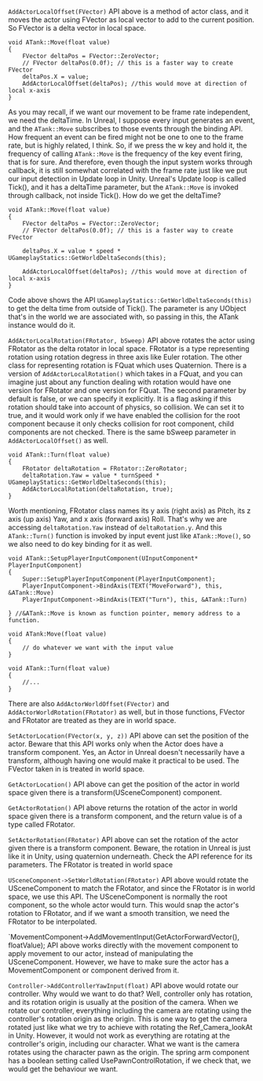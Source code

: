 `AddActorLocalOffset(FVector)`
API above is a method of actor class, and it moves the actor using FVector as local vector to add to the current position. So FVector is a delta vector in local space.
```
void ATank::Move(float value)
{
	FVector deltaPos = FVector::ZeroVector;
	// FVector deltaPos(0.0f); // this is a faster way to create FVector
	deltaPos.X = value;
	AddActorLocalOffset(deltaPos); //this would move at direction of local x-axis
}
```
As you may recall, if we want our movement to be frame rate independent, we need the deltaTime. In Unreal, I suppose every input generates an event, and the `ATank::Move` subscribes to those events through the binding API. How frequent an event can be fired might not be one to one to the frame rate, but is highly related, I think. So, if we press the w key and hold it, the frequency of calling `ATank::Move` is the frequency of the key event firing, that is for sure. And therefore, even though the input system works through callback, it is still somewhat correlated with the frame rate just like we put our input detection in Update loop in Unity. Unreal's Update loop is called Tick(), and it has a deltaTime parameter, but the `ATank::Move` is invoked through callback, not inside Tick(). How do we get the deltaTime?

```
void ATank::Move(float value)
{
	FVector deltaPos = FVector::ZeroVector;
	// FVector deltaPos(0.0f); // this is a faster way to create FVector
	
	deltaPos.X = value * speed * UGameplayStatics::GetWorldDeltaSeconds(this);
	
	AddActorLocalOffset(deltaPos); //this would move at direction of local x-axis
}
```
Code above shows the API `UGameplayStatics::GetWorldDeltaSeconds(this)` to get the delta time from outside of Tick(). The parameter is any UObject that's in the world we are associated with, so passing in this, the ATank instance would do it.

`AddActorLocalRotation(FRotator, bSweep)`
API above rotates the actor using FRotator as the delta rotator in local space. FRotator is a type representing rotation using rotation degress in three axis like Euler rotation. The other class for representing rotation is FQuat which uses Quaternion. There is a version of `AddActorLocalRotation()` which takes in a FQuat, and you can imagine just about any function dealing with rotation would have one version for FRotator and one version for FQuat. The second parameter by default is false, or we can specify it explicitly. It is a flag asking if this rotation should take into account of physics, so collision. We can set it to true, and it would work only if we have enabled the collision for the root component because it only checks collision for root component, child components are not checked. There is the same bSweep parameter in `AddActorLocalOffset()` as well.
```
void ATank::Turn(float value)
{
	FRotator deltaRotation = FRotator::ZeroRotator;
	deltaRotation.Yaw = value * turnSpeed * UGameplayStatics::GetWorldDeltaSeconds(this);
	AddActorLocalRotation(deltaRotation, true);
}
```
Worth mentioning, FRotator class names its y axis (right axis) as Pitch, its z axis (up axis) Yaw, and x axis (forward axis) Roll. That's why we are accessing `deltaRotation.Yaw` instead of `deltaRotation.y`. And this `ATank::Turn()` function is invoked by input event just like `ATank::Move()`, so we also need to do key binding for it as well.
```
void ATank::SetupPlayerInputComponent(UInputComponent* PlayerInputComponent)
{
	Super::SetupPlayerInputComponent(PlayerInputComponent);
	PlayerInputComponent->BindAxis(TEXT("MoveForward"), this, &ATank::Move)
	PlayerInputComponent->BindAxis(TEXT("Turn"), this, &ATank::Turn)
	
} //&ATank::Move is known as function pointer, memory address to a function.

void ATank:Move(float value)
{
	// do whatever we want with the input value
}

void ATank::Turn(float value)
{
	//...
}
```
There are also `AddActorWorldOffset(FVector)` and `AddActorWorldRotation(FRotator)` as well, but in those functions, FVector and FRotator are treated as they are in world space.

`SetActorLocation(FVector(x, y, z))`
API above can set the position of the actor. Beware that this API works only when the Actor does have a transform component. Yes, an Actor in Unreal doesn't necessarily have a transform, although having one would make it practical to be used. The FVector taken in is treated in world space.

`GetActorLocation()`
API above can get the position of the actor in world space given there is a transform(USceneComponent) component.

`GetActorRotation()`
API above returns the rotation of the actor in world space given there is a transform component, and the return value is of a type called FRotator.

`SetActorRotation(FRotator)`
API above can set the rotation of the actor given there is a transform component. Beware, the rotation in Unreal is just like it in Unity, using quaternion underneath. Check the API reference for its parameters. The FRotator is treated in world space

`USceneComponent->SetWorldRotation(FRotator)`
API above would rotate the USceneComponent to match the FRotator, and since the FRotator is in world space, we use this API. The USceneComponent is normally the root component, so the whole actor would turn. This would snap the actor's rotation to FRotator, and if we want a smooth transition, we need the FRotator to be interpolated.


`MovementComponent->AddMovementInput(GetActorForwardVector(), floatValue);
API above works directly with the movement component to apply movement to our actor, instead of manipulating the USceneComponent. However, we have to make sure the actor has a MovementComponent or component derived from it.

`Controller->AddControllerYawInput(float)`
API above would rotate our controller. Why would we want to do that? Well, controller only has rotation, and its rotation origin is usually at the position of the camera. When we rotate our controller, everything including the camera are rotating using the controller's rotation origin as the origin. This is one way to get the camera rotated just like what we try to achieve with rotating the Ref_Camera_lookAt in Unity. However, it would not work as everything are rotating at the controller's origin, including our character. What we want is the camera rotates using the character pawn as the origin. The spring arm component has a boolean setting called UsePawnControlRotation, if we check that, we would get the behaviour we want.



